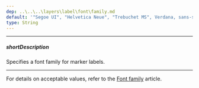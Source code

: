 ```yaml
---
dep: ..\..\..\layers\label\font\family.md
default: '"Segoe UI", "Helvetica Neue", "Trebuchet MS", Verdana, sans-serif'
type: String
---
```

---
##### shortDescription
Specifies a font family for marker labels.

---
For details on acceptable values, refer to the [Font family](https://www.w3.org/TR/CSS21/fonts.html#propdef-font-family) article.